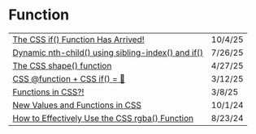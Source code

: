 # Function

|                                                                                                                                           |         |
| ----------------------------------------------------------------------------------------------------------------------------------------- | ------- |
| [The CSS if() Function Has Arrived!](https://medium.com/@karstenbiedermann/the-css-if-function-has-arrived-152115ab2115)                  | 10/4/25 |
| [Dynamic nth-child() using sibling-index() and if()](https://app.daily.dev/posts/dynamic-nth-child-using-sibling-index-and-if--dwxrtk5va) | 7/26/25 |
| [The CSS shape() function](https://app.daily.dev/posts/the-css-shape-function-x3t1gaare)                                                  | 4/27/25 |
| [CSS @function + CSS if() = 🤯](https://app.daily.dev/posts/css-function-css-if--nw8gga1zh)                                               | 3/12/25 |
| [Functions in CSS?!](https://app.daily.dev/posts/functions-in-css--h18ghpptu)                                                             | 3/8/25  |
| [New Values and Functions in CSS](https://dev.to/alvaromontoro/new-values-and-functions-in-css-1b9o?ref=dailydev)                         | 10/1/24 |
| [How to Effectively Use the CSS rgba() Function](https://app.daily.dev/posts/how-to-effectively-use-the-css-rgba-function-otjjx4vwx)      | 8/23/24 |
